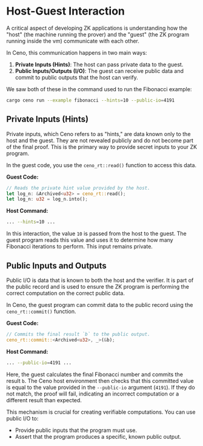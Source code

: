 # Host-Guest Interaction

A critical aspect of developing ZK applications is understanding how the "host" (the machine running the prover) and the "guest" (the ZK program running inside the vm) communicate with each other.

In Ceno, this communication happens in two main ways:
1.  **Private Inputs (Hints)**: The host can pass private data to the guest.
2.  **Public Inputs/Outputs (I/O)**: The guest can receive public data and commit to public outputs that the host can verify.

We saw both of these in the command used to run the Fibonacci example:

```sh
cargo ceno run --example fibonacci --hints=10 --public-io=4191
```

## Private Inputs (Hints)

Private inputs, which Ceno refers to as "hints," are data known only to the host and the guest. They are not revealed publicly and do not become part of the final proof. This is the primary way to provide secret inputs to your ZK program.

In the guest code, you use the `ceno_rt::read()` function to access this data.

**Guest Code:**
```rust
// Reads the private hint value provided by the host.
let log_n: &Archived<u32> = ceno_rt::read();
let log_n: u32 = log_n.into();
```

**Host Command:**
```sh
... --hints=10 ...
```

In this interaction, the value `10` is passed from the host to the guest. The guest program reads this value and uses it to determine how many Fibonacci iterations to perform. This input remains private.

## Public Inputs and Outputs

Public I/O is data that is known to both the host and the verifier. It is part of the public record and is used to ensure the ZK program is performing the correct computation on the correct public data.

In Ceno, the guest program can commit data to the public record using the `ceno_rt::commit()` function.

**Guest Code:**
```rust
// Commits the final result `b` to the public output.
ceno_rt::commit::<Archived<u32>, _>(&b);
```

**Host Command:**
```sh
... --public-io=4191 ...
```

Here, the guest calculates the final Fibonacci number and commits the result `b`. The Ceno host environment then checks that this committed value is equal to the value provided in the `--public-io` argument (`4191`). If they do not match, the proof will fail, indicating an incorrect computation or a different result than expected.

This mechanism is crucial for creating verifiable computations. You can use public I/O to:

- Provide public inputs that the program must use.
- Assert that the program produces a specific, known public output.
